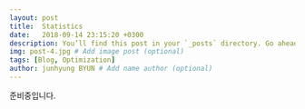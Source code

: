 ```yaml
---
layout: post
title:  Statistics
date:   2018-09-14 23:15:20 +0300
description: You’ll find this post in your `_posts` directory. Go ahead and edit it and re-build the site to see your changes. # Add post description (optional)
img: post-4.jpg # Add image post (optional)
tags: [Blog, Optimization]
author: junhyung BYUN # Add name author (optional)
---
```


준비중입니다.
